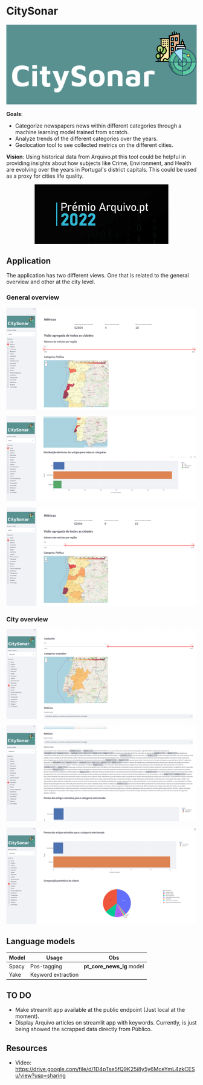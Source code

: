 # CitySonar

<p align="center">
  <img src="images/citySonar.png"/>
</p>

**Goals**:

- Categorize newspapers news within different categories through a machine learning model trained from scratch.
- Analyze trends of the different categories over the years.
- Geolocation tool to see collected metrics on the different cities.

**Vision**: Using historical data from Arquivo.pt this tool could be helpful in providing insights about how subjects like Crime, Environment, and Health are evolving over the years in Portugal's district capitals. This could be used as a proxy for cities life quality.

<p align="center">
  <img src="images/arquivo.png"/>
</p>

## Application

The application has two different views. One that is related to the general overview and other at the city level.

### General overview

![alt text](images/app-general.png)

![alt text](images/app-general-bottom.png)

![alt text](images/app-general-2.png)

### City overview

![alt text](images/app-city-level.png)

![alt text](images/app-city-level-1.png)

![alt text](images/app-city-level-2.png)

## Language models

| Model | Usage | Obs |
| --- | --- | --- |
| Spacy | Pos-tagging | **pt_core_news_lg** model|
| Yake | Keyword extraction |  |

## TO DO

- Make streamlit app available at the public endpoint (Just local at the moment).
- Display Arquivo articles on streamlit app with keywords. Currently, is just being showed the scrapped data directly from Público.

## Resources

- Video: https://drive.google.com/file/d/1D4pTse5fQ9K25i8y5y6MceYmL4zkCESu/view?usp=sharing